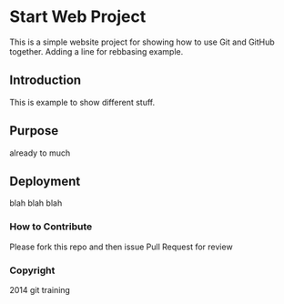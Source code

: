 # Start Web Project

This is a simple website project for showing how to use Git and GitHub together. Adding a line for rebbasing example.

## Introduction

This is example to show different stuff.

## Purpose

already to much

## Deployment

blah blah blah

### How to Contribute

Please fork this repo and then issue Pull Request for review

### Copyright

2014 git training